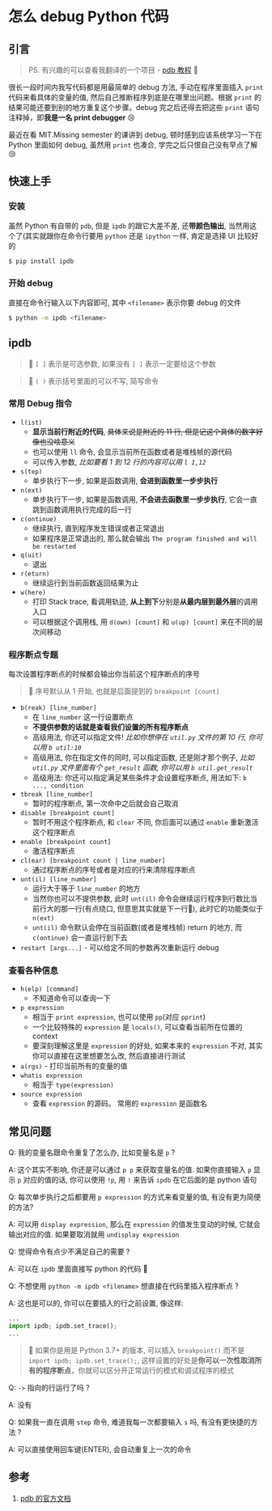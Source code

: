 # 怎么 debug Python 代码


## 引言

> PS. 有兴趣的可以查看我翻译的一个项目 - [pdb 教程](https://github.com/MartinLwx/pdb-tutorial) 🙌

很长一段时间内我写代码都是用最简单的 debug 方法, 手动在程序里面插入 `print` 代码来看具体的变量的值, 然后自己推断程序到底是在哪里出问题。根据 `print` 的结果可能还要到别的地方重复这个步骤。debug 完之后还得去把这些 `print` 语句注释掉，即**我是一名 print debugger** :cry:

最近在看 MIT.Missing semester 的课讲到 debug, 顿时感到应该系统学习一下在 Python 里面如何 debug, 虽然用 `print` 也凑合, 学完之后只恨自己没有早点了解:cry:

## 快速上手

### 安装

虽然 Python 有自带的 `pdb`, 但是 `ipdb` 的跟它大差不差, 还**带颜色输出**, 当然用这个了(其实就跟你在命令行要用 `python` 还是 `ipython` 一样, 肯定是选择 UI 比较好的

```bash
$ pip install ipdb
```

### 开始 debug

直接在命令行输入以下内容即可, 其中 `<filename>` 表示你要 debug 的文件

```bash
$ python -m ipdb <filename>
```
## ipdb

> 📒 `[ ]` 表示是可选参数, 如果没有 `[ ]` 表示一定要给这个参数

> 📒 `( )` 表示括号里面的可以不写, 简写命令

### 常用 Debug 指令

- `l(ist)`
    - **显示当前行附近的代码**, ~~具体来说是附近的 11 行, 但是记这个具体的数字好像也没啥意义~~
    - 也可以使用 `ll` 命令, 会显示当前所在函数或者是堆栈帧的源代码
    - 可以传入参数, *比如要看 1 到 12 行的内容可以用 `l 1,12`*
- `s(tep)`
    - 单步执行下一步, 如果是函数调用, **会进到函数里一步步执行**
- `n(ext)`
    - 单步执行下一步, 如果是函数调用, **不会进去函数里一步步执行**, 它会一直跳到函数调用执行完成的后一行
- `c(ontinue)`
    - 继续执行, 直到程序发生错误或者正常退出
    - 如果程序是正常退出的, 那么就会输出 `The program finished and will be restarted`
- `q(uit)`
    - 退出
- `r(eturn)`
    - 继续运行到当前函数返回结果为止
- `w(here)`
    - 打印 Stack trace, 看调用轨迹, **从上到下**分别是**从最内层到最外层**的调用入口
    - 可以根据这个调用栈, 用 `d(own) [count]` 和 `u(up) [count]` 来在不同的层次间移动

### 程序断点专题

每次设置程序断点的时候都会输出你当前这个程序断点的序号

> 📒 序号默认从 1 开始, 也就是后面提到的 `breakpoint [count]`

- `b(reak) [line_number]` 
    - 在 `line_number` 这一行设置断点
    - **不提供参数的话就是查看我们设置的所有程序断点**
    - 高级用法, 你还可以指定文件! *比如你想停在 `util.py` 文件的第 10 行, 你可以用 `b util:10`*
    - 高级用法, 你在指定文件的同时, 可以指定函数, 还是刚才那个例子, *比如 `util.py` 文件里面有个 `get_result` 函数, 你可以用 `b util.get_result`*
    - 高级用法: 你还可以指定满足某些条件才会设置程序断点, 用法如下: `b ..., condition`
- `tbreak [line_number]`
    - 暂时的程序断点, 第一次命中之后就会自己取消
- `disable [breakpoint count]`
    - 暂时不用这个程序断点, 和 `clear` 不同, 你后面可以通过 `enable` 重新激活这个程序断点
- `enable [breakpoint count]`
    - 激活程序断点
- `cl(ear) [breakpoint count | line_number]`
    - 通过程序断点的序号或者是对应的行来清除程序断点
- `unt(il) [line_number]`
    - 运行大于等于 `line_number` 的地方
    - 当然你也可以不提供参数, 此时 `unt(il)` 命令会继续运行程序到行数比当前行大的那一行(有点绕口, 但意思其实就是下一行🧐), 此时它的功能类似于 `n(ext)`
    - `unt(il)` 命令默认会停在当前函数(或者是堆栈帧) return 的地方, 而 `c(ontinue)` 会一直运行到下去
- `restart [args...]` - 可以给定不同的参数再次重新运行 debug

### 查看各种信息
- `h(elp) [command]`
    - 不知道命令可以查询一下
- `p expression`
    - 相当于 `print expression`, 也可以使用 `pp`(对应 `pprint`)
    - 一个比较特殊的 `expression` 是 `locals()`, 可以查看当前所在位置的 context
    - 要深刻理解这里是 `expression` 的好处, 如果本来的 `expression` 不对, 其实你可以直接在这里想要怎么改, 然后直接进行测试
- `a(rgs)` - 打印当前所有的变量的值
- `whatis expression`
    - 相当于 `type(expression)`
- `source expression`
    - 查看 `expression` 的源码。 常用的 `expression` 是函数名

## 常见问题

Q: 我的变量名跟命令重复了怎么办, 比如变量名是 `p` ?

A: 这个其实不影响, 你还是可以通过 `p p` 来获取变量名的值. 如果你直接输入 `p` 显示 `p` 对应的值的话, 你可以使用 `!p`, 用 `!` 来告诉 `ipdb` 在它后面的是 python 语句


Q: 每次单步执行之后都要用 `p expression` 的方式来看变量的值, 有没有更为简便的方法?

A: 可以用 `display expression`, 那么在 `expression` 的值发生变动的时候, 它就会输出对应的值. 如果要取消就用 `undisplay expression`


Q: 觉得命令有点少不满足自己的需要 ?

A: 可以在 `ipdb` 里面直接写 python 的代码 :hugs:


Q: 不想使用 `python -m ipdb <filename>` 想直接在代码里插入程序断点 ?

A: 这也是可以的, 你可以在要插入的行之前设置, 像这样: 

```python
...
import ipdb; ipdb.set_trace();
...
```

> 📒 如果你是用是 Python 3.7+ 的版本, 可以插入 `breakpoint()` 而不是 `import ipdb; ipdb.set_trace();`, 这样设置的好处是**你可以一次性取消所有的程序断点**，你就可以区分开正常运行的模式和调试程序的模式


Q: `->` 指向的行运行了吗 ?

A: 没有


Q: 如果我一直在调用 `step` 命令, 难道我每一次都要输入 `s` 吗, 有没有更快捷的方法 ?

A: 可以直接使用回车键(ENTER), 会自动重复上一次的命令

## 参考

1. [pdb 的官方文档](https://docs.python.org/3/library/pdb.html)

